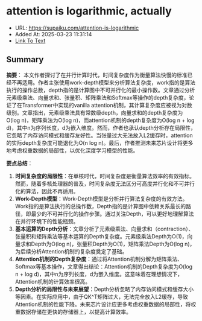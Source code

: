 # attention is logarithmic, actually
- URL: https://supaiku.com/attention-is-logarithmic
- Added At: 2025-03-23 11:31:14
- [Link To Text](2025-03-23-attention-is-logarithmic,-actually_raw.md)

## Summary
**摘要**：
本文作者探讨了在并行计算时代，时间复杂度作为衡量算法快慢的标准已经不再适用。作者主张使用work-depth模型来分析算法复杂度，work指的是算法执行的操作总数，depth指的是计算图中不可并行化的最小操作数。文章通过分析元素级乘法、向量求和、张量积、矩阵乘法和Softmax等操作的depth复杂度，论证了在Transformer中实现的vanilla attention机制，其计算复杂度应被视为对数级别。文章指出，元素级乘法具有常数级depth，向量求和的depth复杂度为O(log n)，矩阵乘法为O(log n)，而attention机制的depth复杂度为O(log n + log d)，其中n为序列长度，d为嵌入维度。然而，作者也承认depth分析存在局限性，它忽略了内存访问模式和缓存友好性。当张量过大无法放入L2缓存时，attention的实际depth复杂度可能退化为O(n log n)。最后，作者推测未来芯片设计将更多地考虑权重数据的局部性，以优化深度学习模型的性能。

**要点总结**：
1.  **时间复杂度的局限性**：在单核时代，时间复杂度是衡量算法效率的有效指标。然而，随着多核处理器的普及，时间复杂度无法区分可高度并行化和不可并行化的算法，因此不再适用。
2.  **Work-Depth模型**：Work-Depth模型是分析并行算法复杂度的有效方法。Work指的是算法执行的总操作数，Depth指的是计算图中依赖关系最长的路径，即最少的不可并行化的操作步骤。通过关注Depth，可以更好地理解算法在并行环境下的性能瓶颈。
3.  **基本运算的Depth分析**：文章分析了元素级乘法、向量求和（contraction）、张量积和矩阵乘法等基本运算的Depth复杂度。元素级乘法Depth为O(1)，向量求和Depth为O(log n)，张量积Depth为O(1)，矩阵乘法Depth为O(log n)，为后续分析Attention机制的复杂度奠定了基础。
4.  **Attention机制的Depth复杂度**：通过将Attention机制分解为矩阵乘法、Softmax等基本操作，文章得出结论：Attention机制的Depth复杂度为O(log n + log d)，其中n为序列长度，d为嵌入维度。这意味着在理想情况下，Attention机制的计算效率很高。
5.  **Depth分析的局限性与未来展望**：Depth分析忽略了内存访问模式和缓存大小等因素。在实际应用中，由于QK^T矩阵过大，无法完全放入L2缓存，导致Attention机制的性能下降。未来芯片设计应更多考虑权重数据的局部性，将权重数据存储在更快的存储器上，以提高计算效率。

